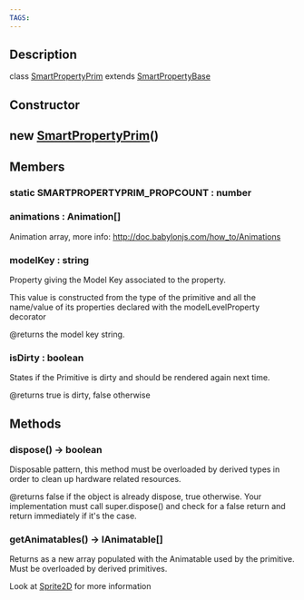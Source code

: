 ```yaml
---
TAGS:
---
```

## Description

class [SmartPropertyPrim](/classes/2.0/SmartPropertyPrim) extends [SmartPropertyBase](/classes/2.0/SmartPropertyBase)



## Constructor

## new [SmartPropertyPrim](/classes/2.0/SmartPropertyPrim)()


## Members

### static SMARTPROPERTYPRIM_PROPCOUNT : number



### animations : Animation[]

Animation array, more info: http://doc.babylonjs.com/how_to/Animations

### modelKey : string

Property giving the Model Key associated to the property.

This value is constructed from the type of the primitive and all the name/value of its properties declared with the modelLevelProperty decorator

@returns the model key string.

### isDirty : boolean

States if the Primitive is dirty and should be rendered again next time.

@returns true is dirty, false otherwise

## Methods

### dispose() &rarr; boolean

Disposable pattern, this method must be overloaded by derived types in order to clean up hardware related resources.

@returns false if the object is already dispose, true otherwise. Your implementation must call super.dispose() and check for a false return and return immediately if it's the case.
### getAnimatables() &rarr; IAnimatable[]

Returns as a new array populated with the Animatable used by the primitive. Must be overloaded by derived primitives.

Look at [Sprite2D](/classes/2.0/Sprite2D) for more information
